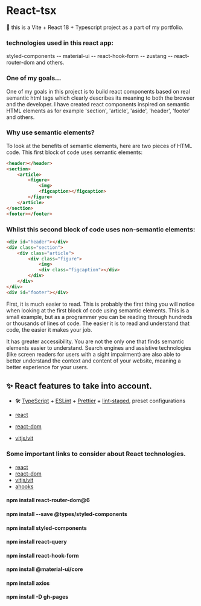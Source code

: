 # React-tsx

🚀 this is a Vite + React 18 + Typescript project as a part of my portfolio.

### technologies used in this react app:

styled-components -- material-ui -- react-hook-form -- zustang -- react-router-dom and others.

### One of my goals...
One of my goals in this project is to build react components based on real semantic html tags
which clearly describes its meaning to both the browser and the developer.
I have created react components inspired on semantic HTML elements as for example 'section',
'article', 'aside', 'header', 'footer' and others.

### Why use semantic elements?
To look at the benefits of semantic elements, here are two pieces of HTML code. This first block of code uses semantic elements:
```html
<header></header>
<section>
	<article>
		<figure>
			<img>
			<figcaption></figcaption>
		</figure>
	</article>
</section>
<footer></footer>

```
### Whilst this second block of code uses non-semantic elements:
```html
<div id="header"></div>
<div class="section">
	<div class="article">
		<div class="figure">
			<img>
			<div class="figcaption"></div>
		</div>
	</div>
</div>
<div id="footer"></div>

```
First, it is much easier to read. This is probably the first thing you will notice when looking at the first block of code using semantic elements. This is a small example, but as a programmer you can be reading through hundreds or thousands of lines of code. The easier it is to read and understand that code, the easier it makes your job.

It has greater accessibility. You are not the only one that finds semantic elements easier to understand. Search engines and assistive technologies (like screen readers for users with a sight impairment) are also able to better understand the context and content of your website, meaning a better experience for your users.



## ✨ React features to take into account.

- 🛠 [TypeScript](https://github.com/microsoft/TypeScript) + [ESLint](https://github.com/eslint/eslint) + [Prettier](https://github.com/prettier/prettier) + [lint-staged](https://github.com/okonet/lint-staged), preset configurations

- [react](https://github.com/facebook/react)
- [react-dom](https://github.com/facebook/react/blob/main/packages/react-dom/README.md)
- [vitjs/vit](https://github.com/vitjs/vit)

### Some important links to consider about React technologies.

- [react](https://github.com/facebook/react)
- [react-dom](https://github.com/facebook/react/blob/main/packages/react-dom/README.md)
- [vitjs/vit](https://github.com/vitjs/vit)
- [ahooks](https://ahooks.js.org/hooks)

#### npm install react-router-dom@6
#### npm install --save @types/styled-components
#### npm install styled-components
#### npm install react-query
#### npm install react-hook-form
#### npm install @material-ui/core
#### npm install axios
#### npm install -D gh-pages
